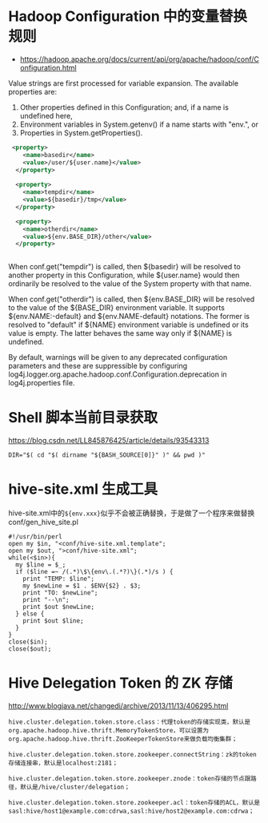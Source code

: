 # Hadoop Configuration 中的变量替换规则
* https://hadoop.apache.org/docs/current/api/org/apache/hadoop/conf/Configuration.html

Value strings are first processed for variable expansion. The available properties are:  
1. Other properties defined in this Configuration; and, if a name is undefined here,  
1. Environment variables in System.getenv() if a name starts with "env.", or  
1. Properties in System.getProperties().  

```xml
 <property>
    <name>basedir</name>
    <value>/user/${user.name}</value>
  </property>
  
  <property>
    <name>tempdir</name>
    <value>${basedir}/tmp</value>
  </property>

  <property>
    <name>otherdir</name>
    <value>${env.BASE_DIR}/other</value>
  </property>
  
```
When conf.get("tempdir") is called, then ${basedir} will be resolved to another property in this Configuration, while ${user.name} would then ordinarily be resolved to the value of the System property with that name.

When conf.get("otherdir") is called, then ${env.BASE_DIR} will be resolved to the value of the ${BASE_DIR} environment variable. It supports ${env.NAME:-default} and ${env.NAME-default} notations. The former is resolved to "default" if ${NAME} environment variable is undefined or its value is empty. The latter behaves the same way only if ${NAME} is undefined.

By default, warnings will be given to any deprecated configuration parameters and these are suppressible by configuring log4j.logger.org.apache.hadoop.conf.Configuration.deprecation in log4j.properties file.

# Shell 脚本当前目录获取
https://blog.csdn.net/LL845876425/article/details/93543313

```
DIR="$( cd "$( dirname "${BASH_SOURCE[0]}" )" && pwd )"
```

# hive-site.xml 生成工具
hive-site.xml中的```${env.xxx}```似乎不会被正确替换，于是做了一个程序来做替换
conf/gen_hive_site.pl
```
#!/usr/bin/perl
open my $in, "<conf/hive-site.xml.template";
open my $out, ">conf/hive-site.xml";
while(<$in>){
  my $line = $_;
  if ($line =~ /(.*)\$\{env\.(.*?)\}(.*)/s ) {
    print "TEMP: $line";
    my $newLine = $1 . $ENV{$2} . $3;
    print "TO: $newLine";
    print "--\n";
    print $out $newLine;
  } else {
    print $out $line;
  }
}
close($in);
close($out);
```

# Hive Delegation Token 的 ZK 存储
http://www.blogjava.net/changedi/archive/2013/11/13/406295.html
```
hive.cluster.delegation.token.store.class：代理token的存储实现类，默认是org.apache.hadoop.hive.thrift.MemoryTokenStore，可以设置为org.apache.hadoop.hive.thrift.ZooKeeperTokenStore来做负载均衡集群；

hive.cluster.delegation.token.store.zookeeper.connectString：zk的token存储连接串，默认是localhost:2181；

hive.cluster.delegation.token.store.zookeeper.znode：token存储的节点跟路径，默认是/hive/cluster/delegation；

hive.cluster.delegation.token.store.zookeeper.acl：token存储的ACL，默认是sasl:hive/host1@example.com:cdrwa,sasl:hive/host2@example.com:cdrwa；
```
